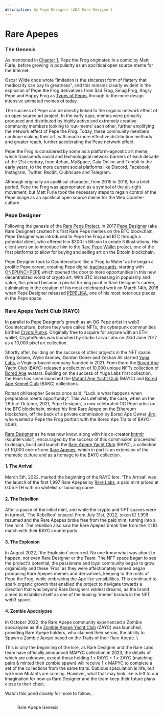 ```yaml
---
description: By Pepe Designer (AKA Rare Designer)
---
```


# Rare Apepes

### The Genesis

As mentioned in [Chapter 1](broken-reference), Pepe the Frog originated in a comic by Matt Furie, before growing in popularity as an apolitical open source meme for the Internet.

Oscar Wilde once wrote “Imitation is the sincerest form of flattery that mediocrity can pay to greatness", and this remains clearly evident in the explosion of Pepe the Frog derivatives from Sad Frog,  Smug Frog, Angry Pepe and  Happy Frog as [Types of Pepes](https://wiki.pepe.wtf/chapter-1-historical-lore/the-creation-pepe-the-frog/types-of-pepes) through to the more design intensive animated memes of today.&#x20;

The success of Pepe can be directly linked to the organic network effect of an open source art project. In the early days, memes were primarily produced and distributed by highly active and extremely creative community members looking to ‘out-meme’ each other, further amplifying the network effect of Pepe the Frog. Today, these community members continue making their art, with much more effective distribution methods and greater reach, further accelerating the Pepe network effect.

Pepe the Frog is considered by some as a platform-agnostic art meme, which transcends social and technological network barriers of each decade of the 21st century, from 4chan, MySpace, Gaia Online and Tumblr in the early years, to the more current social platforms like Discord, Facebook, Instagram, Twitter, Reddit, Clubhouse and Telegram. &#x20;

Although originally an apolitical character, from 2015 to 2016, for a brief period, Pepe the Frog was appropriated as a symbol of the alt-right movement, but Matt Furie took the necessary steps to regain control of the Pepe image as an apolitical open source meme for the Web Counter-culture.

### Pepe Designer

Following the genesis of the [Rare Pepe Project](broken-reference), in 2017 [Pepe Designer](https://pepe.wtf/artists/RareDesigner) (aka Rare Designer) created his first Rare Pepe memes on the BTC blockchain. Pepe Designer was introduced to Pepe the Frog and BTC through a potential client, who offered him $300 in Bitcoin to create 3 illustrations. His client went on to introduce him to the [Rare Pepe Wallet](../chapter-3-blockchain-counterparty-how-to/best-pepe-wallets.md#rare-pepe-wallet) project, one of the first platforms to allow for buying and selling art on the Bitcoin blockchain.&#x20;

Pepe Designer took to Counterculture like a ‘Frog to Water’ as he began a prolific Pepe career, creating Pepe digital [trading cards](https://pepe.wtf/artists/RareDesigner), starting with [ONEPUNCHPEPE](https://pepe.wtf/asset/ONEPUNCHPEPE) which opened the door to more opportunities in this new decentralized world of crypto art. With BTC increasing in popularity and value, this period became a pivotal turning point in Rare Designer’s career, culminating in the creation of his most celebrated work on March 14th, 2018 when Pepe Designer released [PEPELISA](https://pepe.wtf/asset/PEPALISA), one of his most notorious pieces in the Pepe space.

### Rare Apepe Yacht Club (RAYC)

In parallel to Pepe Designer's growth as an OG Pepe artist in web3 Counterculture, before they were called NFTs, the cyberpunk communities birthed [CryptoPunks](https://www.larvalabs.com/cryptopunks). Originally free to acquire for anyone with an ETH wallet, CryptoPunks was launched by studio Larva Labs on 23rd June 2017 as a 10,000 pixel art collection.&#x20;

Shortly after, building on the success of other projects in the NFT space, Greg Solano, Wylie Aronow, Gordon Goner and Zeshan Ali started [Yuga Labs](https://twitter.com/yugalabs), a Virginia-based company founded in 2021. From there the [Bored Ape Yacht Club](https://boredapeyachtclub.com) (BAYC) released a collection of 10,000 unique NFTs collection of [Bored Ape](https://opensea.io/collection/boredapeyachtclub) avatars. Building on the success of Yuga Labs first collection, the team has since launched the [Mutant Ape Yacht Club](https://opensea.io/collection/mutant-ape-yacht-club) (MAYC) and [Bored Ape Kennel Club](https://opensea.io/collection/bored-ape-kennel-club) (BAKC) collections.

Roman philosopher Seneca once said, “Luck is what happens when preparation meets opportunity". This was definitely the case, when on the 26th of October, 2021, Pepe Designer, a now celebrated OG Pepe artist on the BTC blockchain, minted his first Rare Apepe on the Ethereum blockchain, off the back of a private commission by Bored Ape Owner [Jiro](https://twitter.com/JiroNFT/status/1557009435016499201?s=20\&t=KMrPr2JDiLuV1ZuFmeBxUA), who wanted a Pepe the Frog portrait with the Bored Ape Traits of BAYC-3060.&#x20;

[Rare Designer](https://twitter.com/pepe\_designer) as he was now know, along with his co-creator [kntrvlr](https://twitter.com/kntrvlr) (kountervailor), encouraged by the success of this commission proceeded to design, build and launch the [Rare Apepe Yacht Club](https://www.rareapepeyachtclub.com/) (RAYC), a collection of 10,000 one-of-one [Rare Apepes](https://opensea.io/collection/rareapepeyachtclub), which in part is an extension of the memetic culture and as a homage to the BAYC collection.&#x20;

#### **1. The Arrival**

March 5th, 2022, marked the beginning of the RAYC lore. 'The Arrival' was the launch of the first 1,997 Rare Apepes by [Rare Labs](https://twitter.com/rare\_labs), a paid mint priced at 0.05 ETH with no whitelist or bonding curve.&#x20;

#### 2. The Rebellion

After a pause of the initial mint, and while the crypto and NFT spaces were in turmoil, 'The Rebellion' ensued. From July 31st, 2022, token ID 1,998 resumed and the Rare Apepes broke free from the paid mint, turning into a free mint. The rebellion also saw the Rare Apepes break free from the 1:1 ID match with their BAYC counterparts.

#### 3. The Explosion

In August 2022, 'the Explosion' occurred. No one knew what was about to happen, not even Rare Designer or the Team. The NFT space began to see the project's potential, the passionate and loyal community began to grow organically and these ‘Fros’ as they were affectionately named began producing Rare Apepes memes and derivatives, keeping to the roots of Pepe the Frog, while embracing the Ape like sensibilities. This continued to spark organic growth that enabled the project to navigate towards a direction that was beyond Rare Designers wildest dreams, as the brand aimed to establish itself as one of the leading 'meme' brands in the NFT web3 space.

#### 4. Zombie Apocalypse

In October 2022, the Rare Apepe community experienced a Zombie apocalypse as the [Zombie Apepe Yacht Club](https://opensea.io/collection/zombie-apepes) (ZAYC) was launched, providing Rare Apepe holders, who claimed their serum, the ability to Spawn a Zombie Apepe based on the Traits of their Rare Apepe. \




This is only the beginning of the lore, as Rare Designer and the Rare Labs team have officially announced MAPYC collection in 2023, the details of which are unknown, except those holding 1 x RAYC + 1 x ZAYC (matching pairs & minted their zombie spawn) will receive 1 x MAPYC to complete a set of the collections from the same traits. Dubious speculation is rife, but we know Mutants are coming. However, what that may look like is left to our imagination for now as Rare Designer and the team keep their future plans close to their chest.&#x20;

Watch this pond closely for more to follow…



<figure><img src="../.gitbook/assets/Rare_Apepe_Genesis_Final.jpg" alt=""><figcaption><p>Rare Apepe Genesis</p></figcaption></figure>
